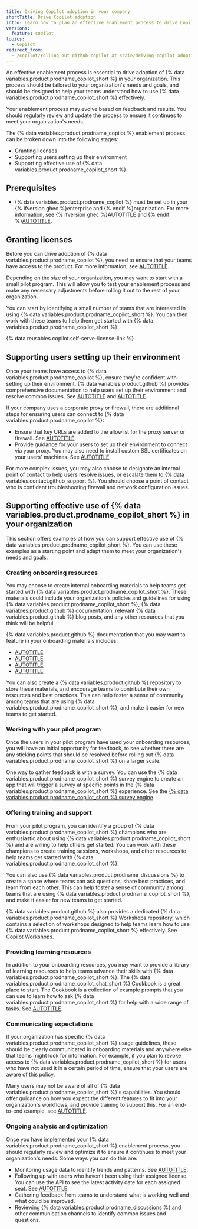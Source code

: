 ```yaml
---
title: Driving Copilot adoption in your company
shortTitle: Drive Copilot adoption
intro: Learn how to plan an effective enablement process to drive Copilot adoption.
versions:
  feature: copilot
topics:
  - Copilot
redirect_from:
  - /copilot/rolling-out-github-copilot-at-scale/driving-copilot-adoption-in-your-company
---
```


An effective enablement process is essential to drive adoption of {% data variables.product.prodname_copilot_short %} in your organization. This process should be tailored to your organization's needs and goals, and should be designed to help your teams understand how to use {% data variables.product.prodname_copilot_short %} effectively.

Your enablement process may evolve based on feedback and results. You should regularly review and update the process to ensure it continues to meet your organization's needs.

The {% data variables.product.prodname_copilot %} enablement process can be broken down into the following stages:

* Granting licenses
* Supporting users setting up their environment
* Supporting effective use of {% data variables.product.prodname_copilot_short %}

## Prerequisites

* {% data variables.product.prodname_copilot %} must be set up in your {% ifversion ghec %}enterprise and {% endif %}organization. For more information, see {% ifversion ghec %}[AUTOTITLE](/copilot/setting-up-github-copilot/setting-up-github-copilot-for-your-enterprise) and {% endif %}[AUTOTITLE](/copilot/setting-up-github-copilot/setting-up-github-copilot-for-your-organization).

## Granting licenses

Before you can drive adoption of {% data variables.product.prodname_copilot %}, you need to ensure that your teams have access to the product. For more information, see [AUTOTITLE](/copilot/managing-copilot/managing-github-copilot-in-your-organization/managing-access-to-github-copilot-in-your-organization/granting-access-to-copilot-for-members-of-your-organization).

Depending on the size of your organization, you may want to start with a small pilot program. This will allow you to test your enablement process and make any necessary adjustments before rolling it out to the rest of your organization.

You can start by identifying a small number of teams that are interested in using {% data variables.product.prodname_copilot_short %}. You can then work with these teams to help them get started with {% data variables.product.prodname_copilot_short %}.

{% data reusables.copilot.self-serve-license-link %}

## Supporting users setting up their environment

Once your teams have access to {% data variables.product.prodname_copilot %}, ensure they're confident with setting up their environment. {% data variables.product.github %} provides comprehensive documentation to help users set up their environment and resolve common issues. See [AUTOTITLE](/copilot/setting-up-github-copilot/setting-up-github-copilot-for-yourself) and [AUTOTITLE](/copilot/troubleshooting-github-copilot).

If your company uses a corporate proxy or firewall, there are additional steps for ensuring users can connect to {% data variables.product.prodname_copilot %}:

* Ensure that key URLs are added to the allowlist for the proxy server or firewall. See [AUTOTITLE](/copilot/managing-copilot/managing-github-copilot-in-your-organization/configuring-your-proxy-server-or-firewall-for-copilot).
* Provide guidance for your users to set up their environment to connect via your proxy. You may also need to install custom SSL certificates on your users' machines. See [AUTOTITLE](/copilot/managing-copilot/configure-personal-settings/configuring-network-settings-for-github-copilot).

For more complex issues, you may also choose to designate an internal point of contact to help users resolve issues, or escalate them to {% data variables.contact.github_support %}. You should choose a point of contact who is confident troubleshooting firewall and network configuration issues.

## Supporting effective use of {% data variables.product.prodname_copilot_short %} in your organization

This section offers examples of how you can support effective use of {% data variables.product.prodname_copilot_short %}. You can use these examples as a starting point and adapt them to meet your organization's needs and goals.

### Creating onboarding resources

You may choose to create internal onboarding materials to help teams get started with {% data variables.product.prodname_copilot_short %}. These materials could include your organization's policies and guidelines for using {% data variables.product.prodname_copilot_short %}, {% data variables.product.github %} documentation, relevant {% data variables.product.github %} blog posts, and any other resources that you think will be helpful.

{% data variables.product.github %} documentation that you may want to feature in your onboarding materials includes:

* [AUTOTITLE](/copilot/using-github-copilot/best-practices-for-using-github-copilot)
* [AUTOTITLE](/copilot/using-github-copilot/prompt-engineering-for-github-copilot)
* [AUTOTITLE](/copilot/using-github-copilot/getting-code-suggestions-in-your-ide-with-github-copilot)
* [AUTOTITLE](/copilot/using-github-copilot/asking-github-copilot-questions-in-your-ide)

You can also create a {% data variables.product.github %} repository to store these materials, and encourage teams to contribute their own resources and best practices. This can help foster a sense of community among teams that are using {% data variables.product.prodname_copilot_short %}, and make it easier for new teams to get started.

### Working with your pilot program

Once the users in your pilot program have used your onboarding resources, you will have an initial opportunity for feedback, to see whether there are any sticking points that should be resolved before rolling out {% data variables.product.prodname_copilot_short %} on a larger scale.

One way to gather feedback is with a survey. You can use the {% data variables.product.prodname_copilot_short %} survey engine to create an app that will trigger a survey at specific points in the {% data variables.product.prodname_copilot_short %} experience. See the [{% data variables.product.prodname_copilot_short %} survey engine](https://github.com/github/copilot-survey-engine).

### Offering training and support

From your pilot program, you can identify a group of {% data variables.product.prodname_copilot_short %} champions who are enthusiastic about using {% data variables.product.prodname_copilot_short %} and are willing to help others get started. You can work with these champions to create training sessions, workshops, and other resources to help teams get started with {% data variables.product.prodname_copilot_short %}.

You can also use {% data variables.product.prodname_discussions %} to create a space where teams can ask questions, share best practices, and learn from each other. This can help foster a sense of community among teams that are using {% data variables.product.prodname_copilot_short %}, and make it easier for new teams to get started.

{% data variables.product.github %} also provides a dedicated {% data variables.product.prodname_copilot_short %} Workshops repository, which contains a selection of workshops designed to help teams learn how to use {% data variables.product.prodname_copilot_short %} effectively. See [Copilot Workshops](https://github.com/copilot-workshops).

### Providing learning resources

In addition to your onboarding resources, you may want to provide a library of learning resources to help teams advance their skills with {% data variables.product.prodname_copilot_short %}. The {% data variables.product.prodname_copilot_chat_short %} Cookbook is a great place to start. The Cookbook is a collection of example prompts that you can use to learn how to ask {% data variables.product.prodname_copilot_short %} for help with a wide range of tasks. See [AUTOTITLE](/copilot/copilot-chat-cookbook).

### Communicating expectations

If your organization has specific {% data variables.product.prodname_copilot_short %} usage guidelines, these should be clearly communicated in onboarding materials and anywhere else that teams might look for information. For example, if you plan to revoke access to {% data variables.product.prodname_copilot_short %} for users who have not used it in a certain period of time, ensure that your users are aware of this policy.

Many users may not be aware of all of {% data variables.product.prodname_copilot_short %}'s capabilities. You should offer guidance on how you expect the different features to fit into your organization's workflows, and provide training to support this. For an end-to-end example, see [AUTOTITLE](/copilot/rolling-out-github-copilot-at-scale/enabling-developers/integrating-agentic-ai).

### Ongoing analysis and optimization

Once you have implemented your {% data variables.product.prodname_copilot_short %} enablement process, you should regularly review and optimize it to ensure it continues to meet your organization's needs. Some ways you can do this are:

* Monitoring usage data to identify trends and patterns. See [AUTOTITLE](/copilot/rolling-out-github-copilot-at-scale/analyzing-usage-over-time-with-the-copilot-metrics-api).
* Following up with users who haven't been using their assigned license. You can use the API to see the latest activity date for each assigned seat. See [AUTOTITLE](/copilot/rolling-out-github-copilot-at-scale/reminding-inactive-users).
* Gathering feedback from teams to understand what is working well and what could be improved.
* Reviewing {% data variables.product.prodname_discussions %} and other communication channels to identify common issues and questions.
